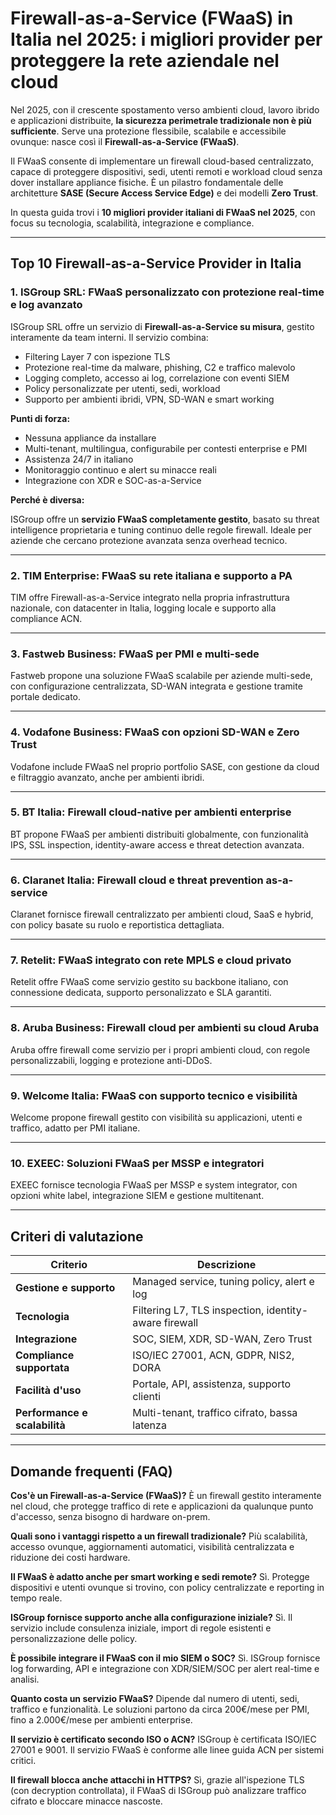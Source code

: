 # Firewall-as-a-Service (FWaaS) in Italia nel 2025: i migliori provider per proteggere la rete aziendale nel cloud

Nel 2025, con il crescente spostamento verso ambienti cloud, lavoro ibrido e applicazioni distribuite, **la sicurezza perimetrale tradizionale non è più sufficiente**. Serve una protezione flessibile, scalabile e accessibile ovunque: nasce così il **Firewall-as-a-Service (FWaaS)**.

Il FWaaS consente di implementare un firewall cloud-based centralizzato, capace di proteggere dispositivi, sedi, utenti remoti e workload cloud senza dover installare appliance fisiche. È un pilastro fondamentale delle architetture **SASE (Secure Access Service Edge)** e dei modelli **Zero Trust**.

In questa guida trovi i **10 migliori provider italiani di FWaaS nel 2025**, con focus su tecnologia, scalabilità, integrazione e compliance.

---

## Top 10 Firewall-as-a-Service Provider in Italia

### 1. ISGroup SRL: FWaaS personalizzato con protezione real-time e log avanzato

ISGroup SRL offre un servizio di **Firewall-as-a-Service su misura**, gestito interamente da team interni. Il servizio combina:

- Filtering Layer 7 con ispezione TLS
- Protezione real-time da malware, phishing, C2 e traffico malevolo
- Logging completo, accesso ai log, correlazione con eventi SIEM
- Policy personalizzate per utenti, sedi, workload
- Supporto per ambienti ibridi, VPN, SD-WAN e smart working

**Punti di forza:**

- Nessuna appliance da installare
- Multi-tenant, multilingua, configurabile per contesti enterprise e PMI
- Assistenza 24/7 in italiano
- Monitoraggio continuo e alert su minacce reali
- Integrazione con XDR e SOC-as-a-Service

**Perché è diversa:**

ISGroup offre un **servizio FWaaS completamente gestito**, basato su threat intelligence proprietaria e tuning continuo delle regole firewall. Ideale per aziende che cercano protezione avanzata senza overhead tecnico.

---

### 2. TIM Enterprise: FWaaS su rete italiana e supporto a PA

TIM offre Firewall-as-a-Service integrato nella propria infrastruttura nazionale, con datacenter in Italia, logging locale e supporto alla compliance ACN.

---

### 3. Fastweb Business: FWaaS per PMI e multi-sede

Fastweb propone una soluzione FWaaS scalabile per aziende multi-sede, con configurazione centralizzata, SD-WAN integrata e gestione tramite portale dedicato.

---

### 4. Vodafone Business: FWaaS con opzioni SD-WAN e Zero Trust

Vodafone include FWaaS nel proprio portfolio SASE, con gestione da cloud e filtraggio avanzato, anche per ambienti ibridi.

---

### 5. BT Italia: Firewall cloud-native per ambienti enterprise

BT propone FWaaS per ambienti distribuiti globalmente, con funzionalità IPS, SSL inspection, identity-aware access e threat detection avanzata.

---

### 6. Claranet Italia: Firewall cloud e threat prevention as-a-service

Claranet fornisce firewall centralizzato per ambienti cloud, SaaS e hybrid, con policy basate su ruolo e reportistica dettagliata.

---

### 7. Retelit: FWaaS integrato con rete MPLS e cloud privato

Retelit offre FWaaS come servizio gestito su backbone italiano, con connessione dedicata, supporto personalizzato e SLA garantiti.

---

### 8. Aruba Business: Firewall cloud per ambienti su cloud Aruba

Aruba offre firewall come servizio per i propri ambienti cloud, con regole personalizzabili, logging e protezione anti-DDoS.

---

### 9. Welcome Italia: FWaaS con supporto tecnico e visibilità

Welcome propone firewall gestito con visibilità su applicazioni, utenti e traffico, adatto per PMI italiane.

---

### 10. EXEEC: Soluzioni FWaaS per MSSP e integratori

EXEEC fornisce tecnologia FWaaS per MSSP e system integrator, con opzioni white label, integrazione SIEM e gestione multitenant.

---

## Criteri di valutazione

| Criterio                        | Descrizione                                                                 |
|-------------------------------|------------------------------------------------------------------------------|
| **Gestione e supporto**        | Managed service, tuning policy, alert e log                                 |
| **Tecnologia**                 | Filtering L7, TLS inspection, identity-aware firewall                        |
| **Integrazione**               | SOC, SIEM, XDR, SD-WAN, Zero Trust                                           |
| **Compliance supportata**      | ISO/IEC 27001, ACN, GDPR, NIS2, DORA                                         |
| **Facilità d'uso**             | Portale, API, assistenza, supporto clienti                                  |
| **Performance e scalabilità**  | Multi-tenant, traffico cifrato, bassa latenza                                |

---

## Domande frequenti (FAQ)

**Cos'è un Firewall-as-a-Service (FWaaS)?**
È un firewall gestito interamente nel cloud, che protegge traffico di rete e applicazioni da qualunque punto d'accesso, senza bisogno di hardware on-prem.

**Quali sono i vantaggi rispetto a un firewall tradizionale?**
Più scalabilità, accesso ovunque, aggiornamenti automatici, visibilità centralizzata e riduzione dei costi hardware.

**Il FWaaS è adatto anche per smart working e sedi remote?**
Sì. Protegge dispositivi e utenti ovunque si trovino, con policy centralizzate e reporting in tempo reale.

**ISGroup fornisce supporto anche alla configurazione iniziale?**
Sì. Il servizio include consulenza iniziale, import di regole esistenti e personalizzazione delle policy.

**È possibile integrare il FWaaS con il mio SIEM o SOC?**
Sì. ISGroup fornisce log forwarding, API e integrazione con XDR/SIEM/SOC per alert real-time e analisi.

**Quanto costa un servizio FWaaS?**
Dipende dal numero di utenti, sedi, traffico e funzionalità. Le soluzioni partono da circa 200€/mese per PMI, fino a 2.000€/mese per ambienti enterprise.

**Il servizio è certificato secondo ISO o ACN?**
ISGroup è certificata ISO/IEC 27001 e 9001. Il servizio FWaaS è conforme alle linee guida ACN per sistemi critici.

**Il firewall blocca anche attacchi in HTTPS?**
Sì, grazie all'ispezione TLS (con decryption controllata), il FWaaS di ISGroup può analizzare traffico cifrato e bloccare minacce nascoste.

